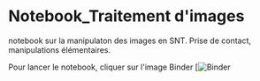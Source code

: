# Notebook_Traitement d'images
notebook sur la manipulaton des images en SNT.
Prise de contact, manipulations élémentaires.

Pour lancer le notebook, cliquer sur l'image Binder [![Binder](https://mybinder.org/v2/gh/Denis2caen/SNT-th5-photonumerique.git/HEAD?filepath=Th5%20Traitement_d'images%20%C3%A0%20l'aide%20d'un%20notebook%20Jupyter%20(SNT).ipynb)

